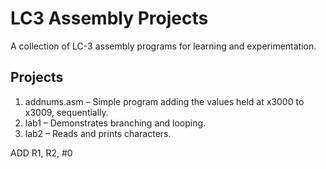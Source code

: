 # LC3 Assembly Projects
A collection of LC-3 assembly programs for learning and experimentation.

## Projects
1. addnums.asm – Simple program adding the values held at x3000 to x3009, sequentially.
2. lab1 – Demonstrates branching and looping.
3. lab2 – Reads and prints characters.

ADD R1, R2, #0
